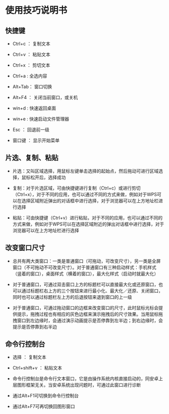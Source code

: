 # 使用技巧说明书

## 快捷键

  - Ctrl+c ： 复制文本
  
  - Ctrl+v ： 粘贴文本
  
  - Ctrl+x ： 剪切文本
  
  - Ctrl+a : 全选内容
  
  - Alt+Tab： 窗口切换
  
  - Alt+F4 ： 关闭当前窗口，或关机
  
  - win+d  : 快速返回桌面
  
  - win+e  : 快速启动文件管理器
  
  - Esc    ： 回退前一级
  
  - 窗口键  ： 显示开始菜单

## 片选、复制、粘贴

  - 片选：又叫区域选择，用鼠标左键单击选择的起始点，然后拖动可进行区域选择，鼠标松开后，选择成功
  
  - 复制：对于片选区域，可由快捷键进行复制（Ctrl+c）或进行剪切（Ctrl+x），对于不同的应用，也可以通过不同的方式来做，例如对于WPS可以在选择区域附近弹出的对话框中进行选择，对于浏览器可以在上方地址栏进行选择
  
  - 粘贴：可由快捷键（Ctrl+v）进行粘贴，对于不同的应用，也可以通过不同的方式来做，例如对于WPS可以在选择区域附近的弹出对话框中进行选择，对于浏览器可以在上方地址栏进行选择

## 改变窗口尺寸

  - 总共有两大类窗口：一类是普通窗口（可拖动，可改变尺寸），另一类是全屏窗口（不可拖动不可改变尺寸）。对于普通窗口有三种启动样式：手机样式（竖着的窗口），桌面样式（横着的窗口），最大化样式（启动时就最大化）
  
  - 对于普通窗口，可通过双击窗口上方的标题栏可以直接最大化或还原窗口，也可以通过标题栏右上方的三个按钮来进行最小化、最大化／还原、关闭窗口，同时也可以通过标题栏左上方的后退按钮来退到窗口的上一级
  
  - 对于普通窗口，可通过拖动窗口的边框来改变窗口的尺寸，此时鼠标光标会提供提示，拖拽过程也有相应的灰色边框来演示拖拽后的尺寸效果。当用鼠标拖拽窗口到左边缘时，会通过演示动画提示是否停靠到左半边；到右边缘时，会提示是否停靠到右半边

## 命令行控制台  
  - 选择 ： 复制文本
  
  - Ctrl+shift+v ： 粘贴文本
  
  - 命令行控制台是命令行文本窗口，它是由操作系统内核直接启动的，同安卓上层图形框架无关。当安卓系统出现问题时，可通过此窗口进行诊断
  
  - 通过Alt+F1可切换到命令行控制台
  
  - 通过Alt+F7可再切换回图形窗口
  
